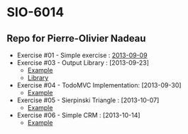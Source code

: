 SIO-6014
====================

Repo for Pierre-Olivier Nadeau
---------------------

-	Exercise #01 - Simple exercise : [2013-09-09](https://github.com/EachOnSet/SIO6014_Exercices/tree/master/ex_01)
-	Exercise #03 - Output Library : [2013-09-23]
	*	[Example](https://github.com/EachOnSet/SIO6014_Exercices/tree/master/ex_03)
	*	[Library](https://github.com/EachOnSet/output_library)
-	Exercise #04 - TodoMVC Implementation: [2013-09-30]
	*	[Example](https://github.com/EachOnSet/todo_mvc)
-	Exercise #05 - Sierpinski Triangle : [2013-10-07]
	*	[Example](https://github.com/EachOnSet/sierpinski_triangle)
-	Exercise #06 - Simple CRM : [2013-10-14]
	*	[Example](https://github.com/EachOnSet/simple_crm)
